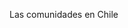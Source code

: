 Las comunidades en Chile

<!--
## Sudeste(ejemplo)

###Rio de Janeiro(ejemplo)

Comunidad | Sitio Web
 --- | ---
PyLadies Rio de Janeiro | [http://rio.pyladies.com/](http://rio.pyladies.com/)

-->
